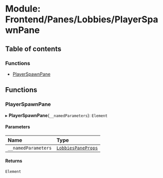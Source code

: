 # Module: Frontend/Panes/Lobbies/PlayerSpawnPane

## Table of contents

### Functions

- [PlayerSpawnPane](Frontend_Panes_Lobbies_PlayerSpawnPane.md#playerspawnpane)

## Functions

### PlayerSpawnPane

▸ **PlayerSpawnPane**(`__namedParameters`): `Element`

#### Parameters

| Name                | Type                                                                                        |
| :------------------ | :------------------------------------------------------------------------------------------ |
| `__namedParameters` | [`LobbiesPaneProps`](../interfaces/Frontend_Panes_Lobbies_LobbiesUtils.LobbiesPaneProps.md) |

#### Returns

`Element`
